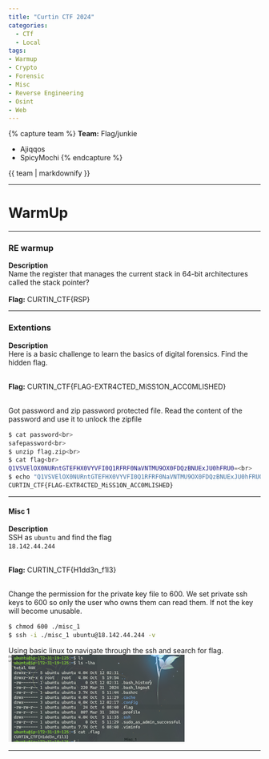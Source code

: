 ```yaml
---
title: "Curtin CTF 2024"
categories:
  - CTf
  - Local
tags:
- Warmup
- Crypto
- Forensic
- Misc
- Reverse Engineering
- Osint
- Web
---
```


{% capture team %}
**Team:** Flag/junkie
* Ajiqqos
* SpicyMochi
{% endcapture %}

<div class="notice">{{ team | markdownify }}</div>

---

# WarmUp

---

### RE warmup
**Description**<br>
Name the register that manages the current stack in 64-bit architectures called the stack pointer?<br><br>
**Flag:**
CURTIN_CTF{RSP}

---

### Extentions
**Description**<br>
Here is a basic challenge to learn the basics of digital forensics. Find the hidden flag.<br><br>

**Flag:**
CURTIN_CTF{FLAG-EXTR4CTED_MiSS1ON_ACC0MLISHED}<br><br>

Got password and zip password protected file. Read the content of the password and use it to unlock the zipfile<br>
```bash
$ cat password<br>
safepassword<br>
$ unzip flag.zip<br>
$ cat flag<br>
Q1VSVElOX0NURntGTEFHX0VYVFI0Q1RFRF0NaVNTMU9OX0FDQzBNUExJU0hFRU0=<br>
$ echo "Q1VSVElOX0NURntGTEFHX0VYVFI0Q1RFRF0NaVNTMU9OX0FDQzBNUExJU0hFRU0=" | base64 -d<br>
CURTIN_CTF{FLAG-EXTR4CTED_MiSS1ON_ACC0MLISHED}
```
---

#### Misc 1
**Description**<br>
SSH as `ubuntu` and find the flag<br>
`18.142.44.244`<br><br>

**Flag:**
CURTIN_CTF{H1dd3n_f1l3}<br><br>

Change the permission for the private key file to 600. We set private ssh keys to 600 so only the user who owns them can read them. If not the key will become unusable.<br>
```bash
$ chmod 600 ./misc_1
$ ssh -i ./misc_1 ubuntu@18.142.44.244 -v
```

Using basic linux to navigate through the ssh and search for flag.<br>
<img src="/assets/images/curtin24/misc1.png" alt="">


---
